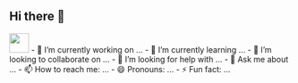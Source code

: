 ## Hi there 👋

<img src="https://i.pinimg.com/736x/61/b1/4c/61b14cc5877cc04309cb37f21a07c6bc.jpg" width="35">
<!--
**CecylMayoral/CecylMayoral** is a ✨ _special_ ✨ repository because its `README.md` (this file) appears on your GitHub profile.
Here are some ideas to get you started:
-->
- 🔭 I’m currently working on ...
- 🌱 I’m currently learning ...
- 👯 I’m looking to collaborate on ...
- 🤔 I’m looking for help with ...
- 💬 Ask me about ...
- 📫 How to reach me: ...
- 😄 Pronouns: ...
- ⚡ Fun fact: ...

